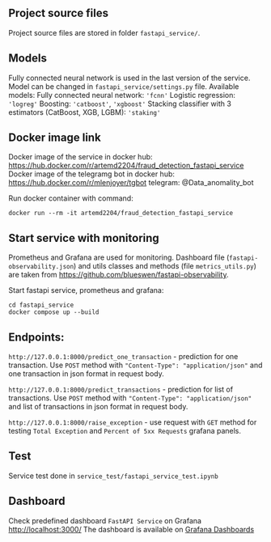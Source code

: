 ## Project source files
Project source files are stored in folder `fastapi_service/`.

## Models
Fully connected neural network is used in the last version of the service.
Model can be changed in `fastapi_service/settings.py` file.
Available models:
    Fully connected neural network: `'fcnn'`
    Logistic regression: `'logreg'`
    Boosting: `'catboost'`, `'xgboost'`
    Stacking classifier with 3 estimators (CatBoost, XGB, LGBM): `'staking'`

## Docker image link
Docker image of the service in docker hub: 
https://hub.docker.com/r/artemd2204/fraud_detection_fastapi_service
Docker image of the telegramg bot in docker hub: 
https://hub.docker.com/r/mlenjoyer/tgbot
telegram: @Data_anomality_bot

Run docker container with command:
```commandline
docker run --rm -it artemd2204/fraud_detection_fastapi_service
```

## Start service with monitoring
Prometheus and Grafana are used for monitoring. Dashboard file (`fastapi-observability.json`) and
utils classes and methods (file `metrics_utils.py`) are taken from https://github.com/blueswen/fastapi-observability.

Start fastapi service, prometheus and grafana:
```commandline
cd fastapi_service
docker compose up --build
```

## Endpoints:

`http://127.0.0.1:8000/predict_one_transaction` - prediction for one transaction. Use `POST` method with `"Content-Type": "application/json"`
and one transaction in json format in request body.

`http://127.0.0.1:8000/predict_transactions` - prediction for list of transactions. Use `POST` method with `"Content-Type": "application/json"`
and list of transactions in json format in request body.

`http://127.0.0.1:8000/raise_exception` - use request with `GET` method for testing `Total Exception`
and `Percent of 5xx Requests` grafana panels.

## Test
Service test done in `service_test/fastapi_service_test.ipynb`

## Dashboard
Check predefined dashboard `FastAPI Service` on Grafana [http://localhost:3000/](http://localhost:3000/)
The dashboard is available on [Grafana Dashboards](https://grafana.com/grafana/dashboards/16110)
